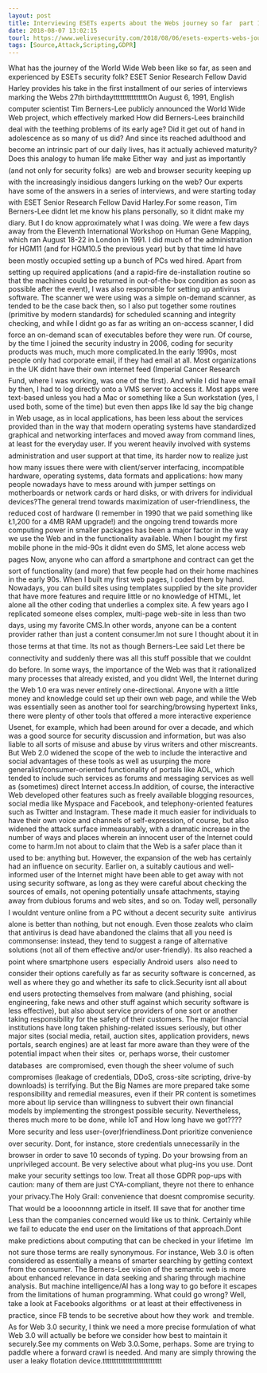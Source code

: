 ```yaml
---
layout: post
title: Interviewing ESETs experts about the Webs journey so far  part 1
date: 2018-08-07 13:02:15
tourl: https://www.welivesecurity.com/2018/08/06/esets-experts-webs-journey-so-far-part-1/
tags: [Source,Attack,Scripting,GDPR]
---
```

What has the journey of the World Wide Web been like so far, as seen and experienced by ESETs security folk? ESET Senior Research Fellow David Harley provides his take in the first installment of our series of interviews marking the Webs 27th birthdaytttttttttttttttOn August 6, 1991, English computer scientist Tim Berners-Lee publicly announced the World Wide Web project, which effectively marked How did Berners-Lees brainchild deal with the teething problems of its early age? Did it get out of hand in adolescence as so many of us did? And since its reached adulthood and become an intrinsic part of our daily lives, has it actually achieved maturity? Does this analogy to human life make Either way  and just as importantly (and not only for security folks)  are web and browser security keeping up with the increasingly insidious dangers lurking on the web? Our experts have some of the answers in a series of interviews, and were starting today with ESET Senior Research Fellow David Harley.For some reason, Tim Berners-Lee didnt let me know his plans personally, so it didnt make my diary. But I do know approximately what I was doing. We were a few days away from the Eleventh International Workshop on Human Gene Mapping, which ran August 18-22 in London in 1991. I did much of the administration for HGM11 (and for HGM10.5 the previous year) but by that time Id have been mostly occupied setting up a bunch of PCs wed hired. Apart from setting up required applications (and a rapid-fire de-installation routine so that the machines could be returned in out-of-the-box condition as soon as possible after the event), I was also responsible for setting up antivirus software. The scanner we were using was a simple on-demand scanner, as tended to be the case back then, so I also put together some routines (primitive by modern standards) for scheduled scanning and integrity checking, and while I didnt go as far as writing an on-access scanner, I did force an on-demand scan of executables before they were run. Of course, by the time I joined the security industry in 2006, coding for security products was much, much more complicated.In the early 1990s, most people only had corporate email, if they had email at all. Most organizations in the UK didnt have their own internet feed (Imperial Cancer Research Fund, where I was working, was one of the first). And while I did have email by then, I had to log directly onto a VMS server to access it. Most apps were text-based unless you had a Mac or something like a Sun workstation (yes, I used both, some of the time) but even then apps like Id say the big change in Web usage, as in local applications, has been less about the services provided than in the way that modern operating systems have standardized graphical and networking interfaces and moved away from command lines, at least for the everyday user. If you werent heavily involved with systems administration and user support at that time, its harder now to realize just how many issues there were with client/server interfacing, incompatible hardware, operating systems, data formats and applications: how many people nowadays have to mess around with jumper settings on motherboards or network cards or hard disks, or with drivers for individual devices?The general trend towards maximization of user-friendliness, the reduced cost of hardware (I remember in 1990 that we paid something like Ł1,200 for a 4MB RAM upgrade!) and the ongoing trend towards more computing power in smaller packages has been a major factor in the way we use the Web and in the functionality available. When I bought my first mobile phone in the mid-90s it didnt even do SMS, let alone access web pages Now, anyone who can afford a smartphone and contract can get the sort of functionality (and more) that few people had on their home machines in the early 90s. When I built my first web pages, I coded them by hand. Nowadays, you can build sites using templates supplied by the site provider that have more features and require little or no knowledge of HTML, let alone all the other coding that underlies a complex site. A few years ago I replicated someone elses complex, multi-page web-site in less than two days, using my favorite CMS.In other words, anyone can be a content provider rather than just a content consumer.Im not sure I thought about it in those terms at that time. Its not as though Berners-Lee said Let there be connectivity and suddenly there was all this stuff possible that we couldnt do before. In some ways, the importance of the Web was that it rationalized many processes that already existed, and you didnt Well, the Internet during the Web 1.0 era was never entirely one-directional. Anyone with a little money and knowledge could set up their own web page, and while the Web was essentially seen as another tool for searching/browsing hypertext links, there were plenty of other tools that offered a more interactive experience  Usenet, for example, which had been around for over a decade, and which was a good source for security discussion and information, but was also liable to all sorts of misuse and abuse by virus writers and other miscreants. But Web 2.0 widened the scope of the web to include the interactive and social advantages of these tools as well as usurping the more generalist/consumer-oriented functionality of portals like AOL, which tended to include such services as forums and messaging services as well as (sometimes) direct Internet access.In addition, of course, the interactive Web developed other features such as freely available blogging resources, social media like Myspace and Facebook, and telephony-oriented features such as Twitter and Instagram. These made it much easier for individuals to have their own voice and channels of self-expression, of course, but also widened the attack surface immeasurably, with a dramatic increase in the number of ways and places wherein an innocent user of the Internet could come to harm.Im not about to claim that the Web is a safer place than it used to be: anything but. However, the expansion of the web has certainly had an influence on security. Earlier on, a suitably cautious and well-informed user of the Internet might have been able to get away with not using security software, as long as they were careful about checking the sources of emails, not opening potentially unsafe attachments, staying away from dubious forums and web sites, and so on. Today well, personally I wouldnt venture online from a PC without a decent security suite  antivirus alone is better than nothing, but not enough. Even those zealots who claim that antivirus is dead have abandoned the claims that all you need is commonsense: instead, they tend to suggest a range of alternative solutions (not all of them effective and/or user-friendly). Its also reached a point where smartphone users  especially Android users  also need to consider their options carefully as far as security software is concerned, as well as where they go and whether its safe to click.Security isnt all about end users protecting themselves from malware (and phishing, social engineering, fake news and other stuff against which security software is less effective), but also about service providers of one sort or another taking responsibility for the safety of their customers. The major financial institutions have long taken phishing-related issues seriously, but other major sites (social media, retail, auction sites, application providers, news portals, search engines) are at least far more aware than they were of the potential impact when their sites  or, perhaps worse, their customer databases  are compromised, even though the sheer volume of such compromises (leakage of credentials, DDoS, cross-site scripting, drive-by downloads) is terrifying. But the Big Names are more prepared take some responsibility and remedial measures, even if their PR content is sometimes more about lip service than willingness to subvert their own financial models by implementing the strongest possible security. Nevertheless, theres much more to be done, while IoT and How long have we got????More security and less user-(over)friendliness.Dont prioritize convenience over security. Dont, for instance, store credentials unnecessarily in the browser in order to save 10 seconds of typing. Do your browsing from an unprivileged account. Be very selective about what plug-ins you use. Dont make your security settings too low. Treat all those GDPR pop-ups with caution: many of them are just CYA-compliant, theyre not there to enhance your privacy.The Holy Grail: convenience that doesnt compromise security. That would be a loooonnnng article in itself. Ill save that for another timeLess than the companies concerned would like us to think. Certainly while we fail to educate the end user on the limitations of that approach.Dont make predictions about computing that can be checked in your lifetime  Im not sure those terms are really synonymous. For instance, Web 3.0 is often considered as essentially a means of smarter searching by getting context from the consumer. The Berners-Lee vision of the semantic web is more about enhanced relevance in data seeking and sharing through machine analysis. But machine intelligence/AI has a long way to go before it escapes from the limitations of human programming. What could go wrong? Well, take a look at Facebooks algorithms  or at least at their effectiveness in practice, since FB tends to be secretive about how they work  and tremble. As for Web 3.0 security, I think we need a more precise formulation of what Web 3.0 will actually be before we consider how best to maintain it securely.See my comments on Web 3.0.Some, perhaps. Some are trying to paddle where a forward crawl is needed. And many are simply throwing the user a leaky flotation device.tttttttttttttttttttttttttt